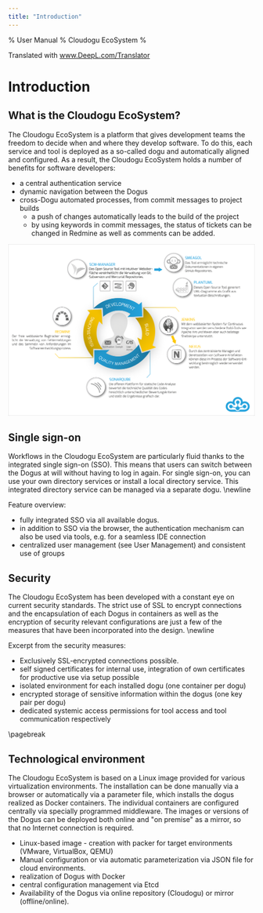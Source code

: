 ```yaml
---
title: "Introduction"
---
```


% User Manual
% Cloudogu EcoSystem
%

Translated with www.DeepL.com/Translator

# Introduction
## What is the Cloudogu EcoSystem?
The Cloudogu EcoSystem is a platform that gives development teams the freedom to decide when and where they develop software. To do this, each service and tool is deployed as a so-called dogu and automatically aligned and configured.
As a result, the Cloudogu EcoSystem holds a number of benefits for software developers:

* a central authentication service
* dynamic navigation between the Dogus
* cross-Dogu automated processes, from commit messages to project builds
  * a push of changes automatically leads to the build of the project
  * by using keywords in commit messages, the status of tickets can be changed in Redmine as well as comments can be added.

![Cloudogu Workflow](figures/introduction/Cloudogu_workflow.png)

## Single sign-on
Workflows in the Cloudogu EcoSystem are particularly fluid thanks to the integrated single sign-on (SSO). This means that users can switch between the Dogus at will without having to log in again. For single sign-on, you can use your own directory services or install a local directory service. This integrated directory service can be managed via a separate dogu.
\newline

Feature overview:

* fully integrated SSO via all available dogus.
* in addition to SSO via the browser, the authentication mechanism can also be used via tools, e.g. for a seamless IDE connection
* centralized user management (see User Management) and consistent use of groups

## Security
The Cloudogu EcoSystem has been developed with a constant eye on current security standards. The strict use of SSL to encrypt connections and the encapsulation of each Dogus in containers as well as the encryption of security relevant configurations are just a few of the measures that have been incorporated into the design.
\newline

Excerpt from the security measures:

* Exclusively SSL-encrypted connections possible.
* self signed certificates for internal use, integration of own certificates for productive use via setup possible
* isolated environment for each installed dogu (one container per dogu)
* encrypted storage of sensitive information within the dogus (one key pair per dogu)
* dedicated systemic access permissions for tool access and tool communication respectively

\pagebreak

## Technological environment
The Cloudogu EcoSystem is based on a Linux image provided for various virtualization environments. The installation can be done manually via a browser or automatically via a parameter file, which installs the dogus realized as Docker containers. The individual containers are configured centrally via specially programmed middleware. The images or versions of the Dogus can be deployed both online and "on premise" as a mirror, so that no Internet connection is required.

* Linux-based image - creation with packer for target environments (VMware, VirtualBox, QEMU)
* Manual configuration or via automatic parameterization via JSON file for cloud environments.
* realization of Dogus with Docker
* central configuration management via Etcd
* Availability of the Dogus via online repository (Cloudogu) or mirror (offline/online).
